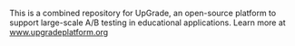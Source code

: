 This is a combined repository for UpGrade, an open-source platform to support large-scale A/B testing in educational applications. 
Learn more at www.upgradeplatform.org
